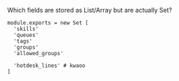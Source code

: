 Which fields are stored as List/Array but are actually Set?

    module.exports = new Set [
      'skills'
      'queues'
      'tags'
      'groups'
      'allowed_groups'

      'hotdesk_lines' # kwaoo
    ]
